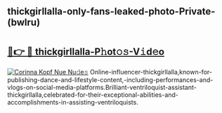 ## thickgirllalla-only-fans​-leaked-photo​-Private-(bwlru)


# <h2><a href="https://mediaupload.pro?title=thickgirllalla&ref=git">🔗👉 🔴 thickgirllalla-P𝚑ot𝚘𝚜-V𝚒d𝚎o</a></h2>

[![Corinna Kopf Nue Nu𝚍e𝚜](https://i.imgur.com/0qMVB7G.gif)](https://mediaupload.pro?title=thickgirllalla&ref=git)
Online-influencer-thickgirllalla,known-for-publishing-dance-and-lifestyle-content,-including-performances-and-vlogs-on-social-media-platforms.Brilliant-ventriloquist-assistant-thickgirllalla,celebrated-for-their-exceptional-abilities-and-accomplishments-in-assisting-ventriloquists.  